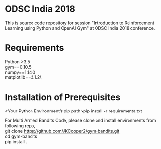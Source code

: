 # ODSC India 2018

This is source code repository for session "Introduction to Reinforcement Learning using Python and OpenAI Gym" at ODSC India 2018 conference.


# Requirements
Python >3.5\
gym==0.10.5\
numpy==1.14.0\
matplotlib==2.1.2\


# Installation of Prerequisites

<Your Python Environment’s pip path>pip install -r requirements.txt

For Multi Armed Bandits Code, please clone and install environments from following repo,\
git clone https://github.com/JKCooper2/gym-bandits.git \
cd gym-bandits\
<your environment pip path> pip install .